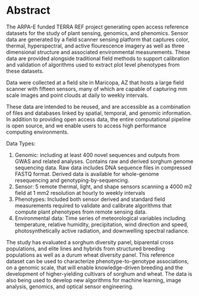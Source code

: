 # Abstract 

The ARPA-E funded TERRA REF project generating open access reference datasets for the study of plant sensing, genomics, and phenomics. Sensor data are generated by a field scanner sensing platform that captures color, thermal, hyperspectral, and active flourescence imagery as well as three dimensional structure and associated environmental measurements. These data are provided alongside traditional field methods to support calibration and validation of algorithms used to extract plot level phenotypes from these datasets.

Data were collected at a field site in Maricopa, AZ that hosts a large field scanner with fifteen sensors, many of which are capable of capturing mm scale images and point clouds at daily to weekly intervals.

These data are intended to be reused, and are accessible as a combination of files and databases linked by spatial, temporal, and genomic information. In addition to providing open access data, the entire computational pipeline is open source, and we enable users to access high performance computing environments.

Data Types:

1. Genomic: including at least 400 novel sequences and outputs from GWAS and related analyses. Contains raw and derived sorghum genome sequencing data. Raw data includes DNA sequence files in compressed FASTQ format. Derived data is available for whole-genome resequencing and genotyping-by-sequencing.
2. Sensor: 5 remote thermal, light, and shape sensors scanning a 4000 m2 field at 1 mm2 resolution at hourly to weekly intervals
3. Phenotypes: Included both sensor derived and standard field measurements required to validate and calibrate algorithms that compute plant phenotypes from remote sensing data.
4. Environmental data: Time series of meteorological variables including temperature, relative humidity, precipitation, wind direction and speed, photosynthetically active radiation, and downwelling spectral radiance.

The study has evaluated a sorghum diversity panel, biparental cross populations, and elite lines and hybrids from structured breeding populations as well as a durum wheat diversity panel. This reference dataset can be used to characterize phenotype-to-genotype associations, on a genomic scale, that will enable knowledge-driven breeding and the development of higher-yielding cultivars of sorghum and wheat. The data is also being used to develop new algorithms for machine learning, image analysis, genomics, and optical sensor engineering.
